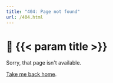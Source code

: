 ```yaml
---
title: "404: Page not found"
url: /404.html
---
```


# :see_no_evil: {{< param title >}}

Sorry, that page isn't available.

[Take me back home](/).